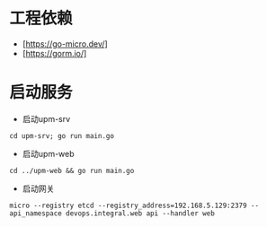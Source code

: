 # 工程依赖
* [https://go-micro.dev/]
* [https://gorm.io/]
# 启动服务
* 启动upm-srv
```
cd upm-srv; go run main.go
```
* 启动upm-web
```
cd ../upm-web && go run main.go
```
* 启动网关
```
micro --registry etcd --registry_address=192.168.5.129:2379 --api_namespace devops.integral.web api --handler web
```
